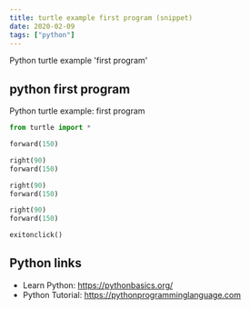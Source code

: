 ```yaml
---
title: turtle example first program (snippet)
date: 2020-02-09
tags: ["python"]
---
```

Python turtle example 'first program'


## python first program

Python turtle example: first program

```python
from turtle import *

forward(150)

right(90)
forward(150)

right(90)
forward(150)

right(90)
forward(150)

exitonclick()

```

## Python links

- Learn Python: https://pythonbasics.org/
- Python Tutorial: https://pythonprogramminglanguage.com

